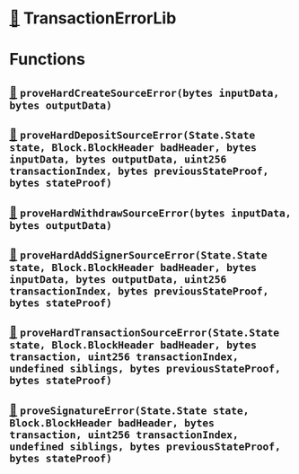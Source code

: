 # [🔗](/contracts/fraud-proofs/TransactionErrorLib.sol#L12) TransactionErrorLib
# Functions
## [🔗](/contracts/fraud-proofs/TransactionErrorLib.sol#L20) `proveHardCreateSourceError(bytes inputData, bytes outputData)`

## [🔗](/contracts/fraud-proofs/TransactionErrorLib.sol#L45) `proveHardDepositSourceError(State.State state, Block.BlockHeader badHeader, bytes inputData, bytes outputData, uint256 transactionIndex, bytes previousStateProof, bytes stateProof)`

## [🔗](/contracts/fraud-proofs/TransactionErrorLib.sol#L91) `proveHardWithdrawSourceError(bytes inputData, bytes outputData)`

## [🔗](/contracts/fraud-proofs/TransactionErrorLib.sol#L115) `proveHardAddSignerSourceError(State.State state, Block.BlockHeader badHeader, bytes inputData, bytes outputData, uint256 transactionIndex, bytes previousStateProof, bytes stateProof)`

## [🔗](/contracts/fraud-proofs/TransactionErrorLib.sol#L156) `proveHardTransactionSourceError(State.State state, Block.BlockHeader badHeader, bytes transaction, uint256 transactionIndex, undefined siblings, bytes previousStateProof, bytes stateProof)`

## [🔗](/contracts/fraud-proofs/TransactionErrorLib.sol#L209) `proveSignatureError(State.State state, Block.BlockHeader badHeader, bytes transaction, uint256 transactionIndex, undefined siblings, bytes previousStateProof, bytes stateProof)`

